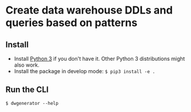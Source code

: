 # Create data warehouse DDLs and queries based on patterns

## Install

- Install [Python 3](https://www.python.org/downloads/) if you don't have it. Other Python 3 distributions might also work.
- Install the package in develop mode: `$ pip3 install -e .`

## Run the CLI

`$ dwgenerator --help`
